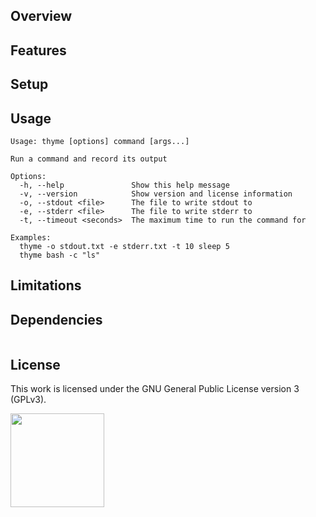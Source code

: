 ## Overview

## Features

## Setup

## Usage

```
Usage: thyme [options] command [args...]

Run a command and record its output

Options:
  -h, --help               Show this help message
  -v, --version            Show version and license information
  -o, --stdout <file>      The file to write stdout to
  -e, --stderr <file>      The file to write stderr to
  -t, --timeout <seconds>  The maximum time to run the command for

Examples:
  thyme -o stdout.txt -e stderr.txt -t 10 sleep 5
  thyme bash -c "ls"
```

## Limitations

## Dependencies

```
```

## License

This work is licensed under the GNU General Public License version 3 (GPLv3).

[<img src="https://s-christy.com/status-banner-service/GPLv3_Logo.svg" width="150" />](https://www.gnu.org/licenses/gpl-3.0.en.html)
